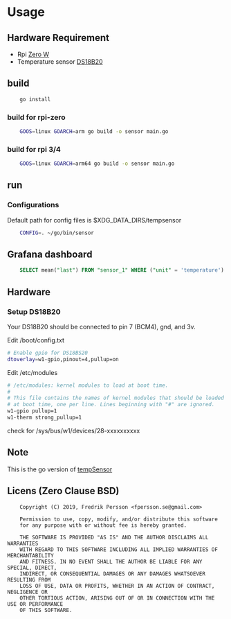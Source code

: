 # Usage

## Hardware Requirement

* Rpi [Zero W](https://www.electrokit.com/produkt/raspberry-pi-zero-w-board/)
* Temperature sensor [DS18B20](https://www.kjell.com/se/produkter/el-verktyg/utvecklingskit/arduino/tillbehor/temperatursensor-med-kabel-for-arduino-p87081)

## build
```bash
    go install
```

### build for rpi-zero
```bash
    GOOS=linux GOARCH=arm go build -o sensor main.go
```

### build for rpi 3/4
```bash
    GOOS=linux GOARCH=arm64 go build -o sensor main.go
```

## run

### Configurations
Default path for config files is $XDG_DATA_DIRS/tempsensor

```bash
    CONFIG=. ~/go/bin/sensor
```

## Grafana dashboard
```sql
    SELECT mean("last") FROM "sensor_1" WHERE ("unit" = 'temperature') AND $timeFilter GROUP BY time($__interval) fill(null)
```

## Hardware

### Setup DS18B20
Your DS18B20 should be connected to pin 7 (BCM4), gnd, and 3v.

Edit /boot/config.txt
```bash
# Enable gpio for DS18BS20
dtoverlay=w1-gpio,pinout=4,pullup=on
```

Edit /etc/modules
```bash
# /etc/modules: kernel modules to load at boot time.
#
# This file contains the names of kernel modules that should be loaded
# at boot time, one per line. Lines beginning with "#" are ignored.
w1-gpio pullup=1
w1-therm strong_pullup=1
```

check for /sys/bus/w1/devices/28-xxxxxxxxxx

## Note
This is the go version of [tempSensor](https://github.com/fpersson/tempSensor)

## Licens (Zero Clause BSD)
```
    Copyright (C) 2019, Fredrik Persson <fpersson.se@gmail.com>

    Permission to use, copy, modify, and/or distribute this software
    for any purpose with or without fee is hereby granted.

    THE SOFTWARE IS PROVIDED "AS IS" AND THE AUTHOR DISCLAIMS ALL WARRANTIES
    WITH REGARD TO THIS SOFTWARE INCLUDING ALL IMPLIED WARRANTIES OF MERCHANTABILITY
    AND FITNESS. IN NO EVENT SHALL THE AUTHOR BE LIABLE FOR ANY SPECIAL, DIRECT,
    INDIRECT, OR CONSEQUENTIAL DAMAGES OR ANY DAMAGES WHATSOEVER RESULTING FROM
    LOSS OF USE, DATA OR PROFITS, WHETHER IN AN ACTION OF CONTRACT, NEGLIGENCE OR
    OTHER TORTIOUS ACTION, ARISING OUT OF OR IN CONNECTION WITH THE USE OR PERFORMANCE
    OF THIS SOFTWARE.
```
